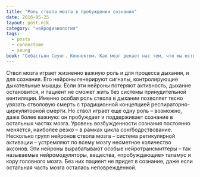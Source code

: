 ```yaml
---
title: "Роль ствола мозга в пробуждении сознания"
date: 2016-05-25
layout: post.njk
category: "нейрофизиология"
tags:
  - posts
  - connectome
  - seung
book: "Себастьян Сеунг. Коннектом. Как мозг делает нас тем, что мы есть"
---
```


Ствол мозга играет жизненно важную роль и для процесса дыхания, и для сознания. Его нейроны генерируют сигналы, контролирующие дыхательные мышцы. Если эти нейроны потеряют активность, дыхание остановится, и пациент не сможет жить без системы принудительной вентиляции. Именно особая роль ствола в дыхании позволяет тесно увязать стволовую смерть с традиционной концепцией респираторно-циркуляторной смерти. Но ствол играет еще одну роль – возможно, даже более важную: он пробуждает и поддерживает сознание в остальных частях мозга. Уровень возбужденности сознания постоянно меняется, наиболее резко – в рамках цикла сон/бодрствование. Несколько групп нейронов ствола мозга – система ретикулярной активации – устремляют по всему мозгу несметное количество аксонов. Эти нейроны вырабатывают особые нейротрансмиттеры – так называемые нейромодуляторы, вещества, «пробуждающие» таламус и кору головного мозга. Без них пациент не придет в сознание, даже если остальная часть мозга осталась неповрежденной.
